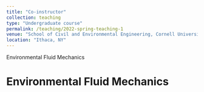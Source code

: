 ```yaml
---
title: "Co-instructor"
collection: teaching
type: "Undergraduate course"
permalink: /teaching/2022-spring-teaching-1
venue: "School of Civil and Environmental Engineering, Cornell University"
location: "Ithaca, NY"
---
```

Environmental Fluid Mechanics

Environmental Fluid Mechanics
======
